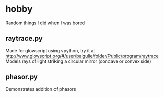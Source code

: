 # hobby
Random things I did when I was bored

## raytrace.py
Made for glowscript using vpython, try it at
http://www.glowscript.org/#/user/balgulie/folder/Public/program/raytrace
Models rays of light striking a circular mirror (concave or convex side)

## phasor.py
Demonstrates addition of phasors